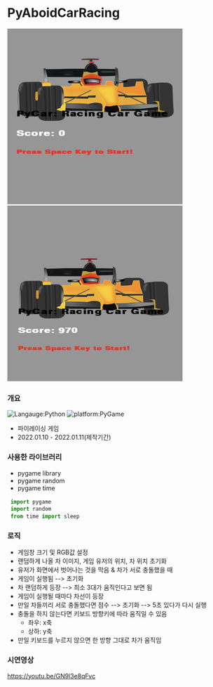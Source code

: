 # PyAboidCarRacing
<img src="start_score.png" width="400px" height="400px"><img src="final_score.png" width="400px" height="400px">
### 개요
![Langauge:Python](https://img.shields.io/badge/Language-Python-purple) ![platform:PyGame](https://img.shields.io/badge/Platform-PyGame-pink)
  -  파이레이싱 게임
  -  2022.01.10 - 2022.01.11(제작기간)

### 사용한 라이브러리
  - pygame library
  - pygame random
  - pygame time
   ```python
    import pygame
    import random
    from time import sleep
   ```
### 로직
  - 게임창 크기 및 RGB값 설정
  - 랜덤하게 나올 차 이미지, 게임 유저의 위치, 차 위치 초기화
  - 유저가 화면에서 벗어나는 것을 막음 & 차가 서로 충돌했을 때
  - 게임이 실행됨 --> 초기화
  - 차 랜덤하게 등장 --> 최소 3대가 움직인다고 보면 됨
  - 게임이 실행될 때마다 차선이 등장
  - 만일 차들끼리 서로 충돌했다면 점수 --> 초기화 --> 5초 있다가 다시 실행
  - 충돌을 하지 않는다면 키보드 방향키에 따라 움직일 수 있음
    - 좌우: x축
    - 상하: y축 
  - 만일 키보드를 누르지 않으면 한 방향 그대로 차가 움직임

### 시연영상
https://youtu.be/GN9l3e8qFvc
